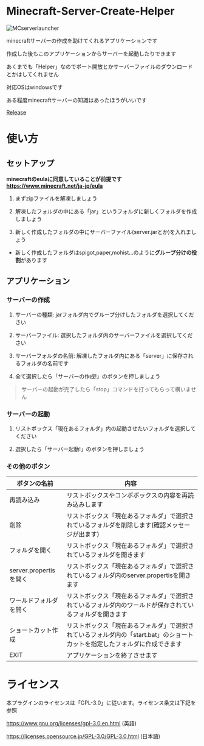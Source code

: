 # Minecraft-Server-Create-Helper

![MCserverlauncher](https://user-images.githubusercontent.com/107470858/228180940-f03ef795-4936-4790-8fa6-f8ca0e07d110.svg)


minecraftサーバーの作成を助けてくれるアプリケーションです

作成した後もこのアプリケーションからサーバーを起動したりできます

あくまでも「Helper」なのでポート開放とかサーバーファイルのダウンロードとかはしてくれません

対応OSはwindowsです

ある程度minecraftサーバーの知識はあったほうがいいです

[Release](https://github.com/Kyuri-jp/Minecraft-Server-Create-Helper/releases)
# 使い方
## セットアップ
**minecraftのeulaに同意していることが前提です https://www.minecraft.net/ja-jp/eula**

1. まずzipファイルを解凍しましょう

2. 解凍したフォルダの中にある「jar」というフォルダに新しくフォルダを作成しましょう

3. 新しく作成したフォルダの中にサーバーファイル(server.jarとか)を入れましょう

- 新しく作成したフォルダはspigot,paper,mohist...のように**グループ分けの役割**があります

## アプリケーション
### サーバーの作成
1. サーバーの種類: jarフォルダ内でグループ分けしたフォルダを選択してください

2. サーバーファイル: 選択したフォルダ内のサーバーファイルを選択してください

3. サーバーフォルダの名前: 解凍したフォルダ内にある「server」に保存されるフォルダの名前です

4. 全て選択したら「サーバーの作成!」のボタンを押しましょう

> サーバーの起動が完了したら「stop」コマンドを打ってもらって構いません
### サーバーの起動
1. リストボックス「現在あるフォルダ」内の起動させたいフォルダを選択してください

2. 選択したら「サーバー起動!」のボタンを押しましょう
### その他のボタン
|ボタンの名前|内容|
|-|-|
|再読み込み|リストボックスやコンボボックスの内容を再読み込みします|
|削除|リストボックス「現在あるフォルダ」で選択されているフォルダを削除します(確認メッセージが出ます)|
|フォルダを開く|リストボックス「現在あるフォルダ」で選択されているフォルダを開きます|
|server.propertisを開く|リストボックス「現在あるフォルダ」で選択されているフォルダ内のserver.propertisを開きます|
|ワールドフォルダを開く|リストボックス「現在あるフォルダ」で選択されているフォルダ内のワールドが保存されているフォルダを開きます|
|ショートカット作成|リストボックス「現在あるフォルダ」で選択されているフォルダ内の「start.bat」のショートカットを指定したフォルダに作成できます|
|EXIT|アプリケーションを終了させます|
# ライセンス
本プラグインのライセンスは「GPL-3.0」に従います。ライセンス条文は下記を参照

https://www.gnu.org/licenses/gpl-3.0.en.html (英語)

https://licenses.opensource.jp/GPL-3.0/GPL-3.0.html (日本語)


